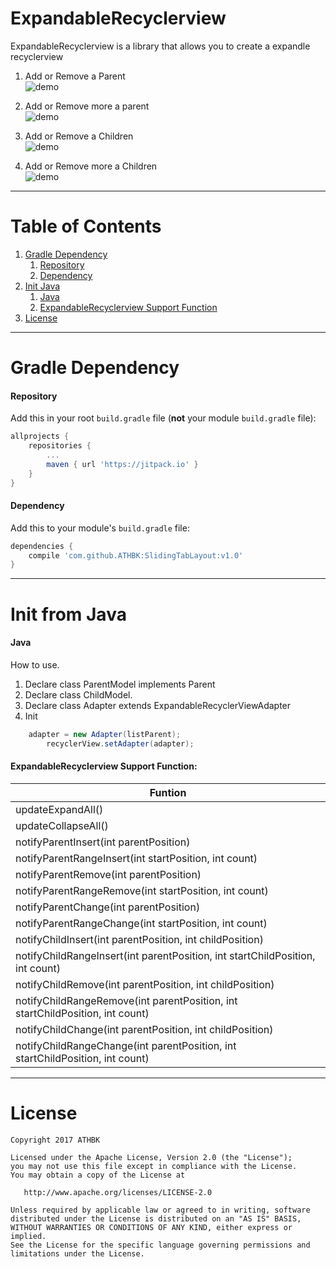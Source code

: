 # ExpandableRecyclerview
ExpandableRecyclerview is a library that allows you to create a expandle recyclerview  
1. Add or Remove a Parent	
  ![demo](ScreenShots/add_remove_change_a_parent.gif)
  
2. Add or Remove more a parent  
  ![demo](ScreenShots/add_remove_more_parent.gif)
  
3. Add or Remove a Children  
  ![demo](ScreenShots/add_remove_a_children.gif)
  
4. Add or Remove more a Children  
  ![demo](ScreenShots/add_remove_more_children.gif)
---


# Table of Contents

1. [Gradle Dependency](https://github.com/ATHBK/ExpandableRecyclerview#gradle-dependency)
   1. [Repository](https://github.com/ATHBK/ExpandableRecyclerview#repository)
   2. [Dependency](https://github.com/ATHBK/ExpandableRecyclerview#dependency)
2. [Init Java](https://github.com/ATHBK/ExpandableRecyclerview#init-from-java)
   1. [Java](https://github.com/ATHBK/ExpandableRecyclerview#Java)
   2. [ExpandableRecyclerview Support Function](https://github.com/ATHBK/ExpandableRecyclerview#ExpandableRecyclerview-Support-Function)
3. [License](https://github.com/ATHBK/ExpandableRecyclerview#license)

   
---

# Gradle Dependency


#### Repository

Add this in your root `build.gradle` file (**not** your module `build.gradle` file):

```gradle
allprojects {
	repositories {
		...
		maven { url 'https://jitpack.io' }
	}
}
```

#### Dependency

Add this to your module's `build.gradle` file:

```gradle
dependencies {
	compile 'com.github.ATHBK:SlidingTabLayout:v1.0'
}
```

---

# Init from Java

#### Java

How to use.
1. Declare class ParentModel implements Parent<ChildModel>
2. Declare class ChildModel.
3. Declare class Adapter extends ExpandableRecyclerViewAdapter
4. Init
```java	
	adapter = new Adapter(listParent);
        recyclerView.setAdapter(adapter);
```

#### ExpandableRecyclerview Support Function:


|                                    Funtion               		       |
| -----------------------------------------------------------------------------|
| updateExpandAll()      		   				       |
| updateCollapseAll()    		   				       |
| notifyParentInsert(int parentPosition)   				       |
| notifyParentRangeInsert(int startPosition, int count) 		       |
| notifyParentRemove(int parentPosition)         			       |
| notifyParentRangeRemove(int startPosition, int count)       		       |
| notifyParentChange(int parentPosition)      				       |
| notifyParentRangeChange(int startPosition, int count)       		       |
| notifyChildInsert(int parentPosition, int childPosition)     		       |
| notifyChildRangeInsert(int parentPosition, int startChildPosition, int count)|
| notifyChildRemove(int parentPosition, int childPosition)		       |
| notifyChildRangeRemove(int parentPosition, int startChildPosition, int count)|
| notifyChildChange(int parentPosition, int childPosition)   		       |
| notifyChildRangeChange(int parentPosition, int startChildPosition, int count)|
---

# License

    Copyright 2017 ATHBK

    Licensed under the Apache License, Version 2.0 (the "License");
    you may not use this file except in compliance with the License.
    You may obtain a copy of the License at

       http://www.apache.org/licenses/LICENSE-2.0

    Unless required by applicable law or agreed to in writing, software
    distributed under the License is distributed on an "AS IS" BASIS,
    WITHOUT WARRANTIES OR CONDITIONS OF ANY KIND, either express or implied.
    See the License for the specific language governing permissions and
    limitations under the License.
